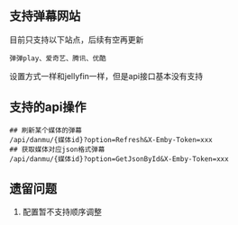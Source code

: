 ## 支持弹幕网站
目前只支持以下站点，后续有空再更新
```
弹弹play、爱奇艺、腾讯、优酷
```
设置方式一样和jellyfin一样，但是api接口基本没有支持




## 支持的api操作
```shell
## 刷新某个媒体的弹幕
/api/danmu/{媒体id}?option=Refresh&X-Emby-Token=xxx
## 获取媒体对应json格式弹幕
/api/danmu/{媒体id}?option=GetJsonById&X-Emby-Token=xxx

```


## 遗留问题
1. 配置暂不支持顺序调整

